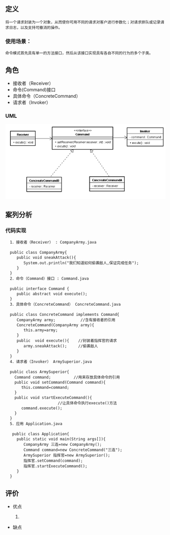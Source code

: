 ## 定义

    将一个请求封装为一个对象，从而使你可用不同的请求对客户进行参数化；对请求排队或记录请求日志，以及支持可撤消的操作。

### 使用场景：

    命令模式首先具有单一的方法接口，然后从该接口实现具有各自不同的行为的多个子类。

## 角色

- 接收者（Receiver）
- 命令(Command)接口
- 具体命令（ConcreteCommand）
- 请求者（Invoker）

### UML

  ![命令模式](assets/markdown-img-paste-20171110195400677.png)

## 案列分析

### 代码实现

      1．接收者（Receiver） : CompanyArmy.java

      public class CompanyArmy{
         public void sneakAttack(){
            System.out.println("我们知道如何偷袭敌人,保证完成任务");
         }
      }
      2．命令（Command）接口 : Command.java

      public interface Command {
         public abstract void execute();
      }
      3．具体命令（ConcreteCommand） ConcreteCommand.java

      public class ConcreteCommand implements Command{
         CompanyArmy army;           //含有接收者的引用
         ConcreteCommand(CompanyArmy army){
            this.army=army;
         }
         public  void execute(){    //封装着指挥官的请求
            army.sneakAttack();     //偷袭敌人  
         }
      }
      4．请求者（Invoker） ArmySuperior.java

      public class ArmySuperior{
        Command command;          //用来存放具体命令的引用
        public void setCommand(Command command){
           this.command=command;
        }
        public void startExecuteCommand(){
                           //让具体命令执行execute()方法
           command.execute();
        }
      }
      5．应用 Application.java

       public class Application{
         public static void main(String args[]){
            CompanyArmy 三连=new CompanyArmy();         
            Command command=new ConcreteCommand("三连");
            ArmySuperior 指挥官=new ArmySuperior();     
            指挥官.setCommand(command);                 
            指挥官.startExecuteCommand();
         }
      }


## 评价
- 优点

  1.
- 缺点
